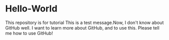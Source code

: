 # Hello-World
This repository is for tutorial
This is a test message.Now, I don't know about GitHub well.
I want to learn more about GitHub, and to use this.
Please tell me how to use GitHub!